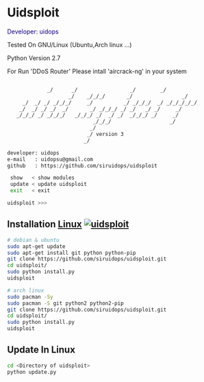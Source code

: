 # Uidsploit
<p style="color:#110082;"> Developer: uidops </p>
<p>Tested On GNU/Linux (Ubuntu,Arch linux ...) </p>
<p>Python Version 2.7</p>
<p>For Run 'DDoS Router' Please intall 'aircrack-ng' in your system</p>



```bash

             _/      _/                 _/        _/      
                    _/    _/_/_/       _/                _/
     _/  _/ _/ _/_/_/     _/          _/ _/_/_/  _/ _/_/_/_/_/
    _/  _/ _/ _/  _/       _/ _/_/_/ _/ _/   _/ _/     _/
   _/_/_/ _/ _/_/_/   _/_/_/ _/  _/ _/  _/_/_/ _/     _/
                            _/_/_/                   _/
                           _/
                          _/ version 3
                         _/

developer: uidops
e-mail   : uidopsu@gmail.com
github   : https://github.com/siruidops/uidsploit

 show   < show modules
 update < update uidsploit
 exit   < exit

uidsploit >>> 
```

## Installation [Linux](https://wikipedia.org/wiki/Linux) [![uidsploit](http://icons.iconarchive.com/icons/dakirby309/simply-styled/32/OS-Linux-icon.png)](https://fr.wikipedia.org/wiki/Linux)

```bash
# debian & ubuntu
sudo apt-get update
sudo apt-get install git python python-pip 
git clone https://github.com/siruidops/uidsploit.git
cd uidsploit/
sudo python install.py
uidsploit

# arch linux
sudo pacman -Sy
sudo pacman -S git python2 python2-pip
git clone https://github.com/siruidops/uidsploit.git
cd uidsploit/
sudo python install.py
uidsploit

```

## Update In Linux

```bash
cd <Directory of uidsploit>
python update.py
```
